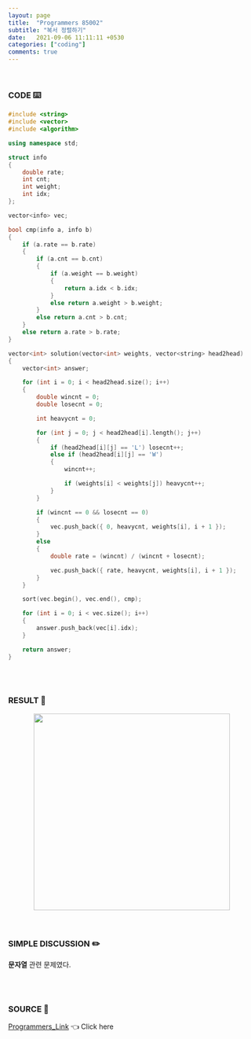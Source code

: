 ```yaml
---
layout: page
title:  "Programmers 85002"
subtitle: "복서 정렬하기"
date:   2021-09-06 11:11:11 +0530
categories: ["coding"]
comments: true
---
```


<br>

### CODE ⌨️

```c++
#include <string>
#include <vector>
#include <algorithm>

using namespace std;

struct info
{
	double rate;
	int cnt;
	int weight;
	int idx;
};

vector<info> vec;

bool cmp(info a, info b)
{
	if (a.rate == b.rate)
	{
		if (a.cnt == b.cnt)
		{
			if (a.weight == b.weight)
			{
				return a.idx < b.idx;
			}
			else return a.weight > b.weight;
		}
		else return a.cnt > b.cnt;
	}
	else return a.rate > b.rate;
}

vector<int> solution(vector<int> weights, vector<string> head2head)
{
	vector<int> answer;

	for (int i = 0; i < head2head.size(); i++)
	{
		double wincnt = 0;
		double losecnt = 0;

		int heavycnt = 0;

		for (int j = 0; j < head2head[i].length(); j++)
		{
			if (head2head[i][j] == 'L') losecnt++;
			else if (head2head[i][j] == 'W')
			{
				wincnt++;

				if (weights[i] < weights[j]) heavycnt++;
			}
		}

		if (wincnt == 0 && losecnt == 0)
		{
			vec.push_back({ 0, heavycnt, weights[i], i + 1 });
		}
		else
		{
			double rate = (wincnt) / (wincnt + losecnt);

			vec.push_back({ rate, heavycnt, weights[i], i + 1 });
		}
	}

	sort(vec.begin(), vec.end(), cmp);

	for (int i = 0; i < vec.size(); i++)
	{
		answer.push_back(vec[i].idx);
	}

	return answer;
}
```  

<br>
<br>

### RESULT 💛

<img src="{{ '/assets/programmers/p85002r.jpg' }}" style="width: 400px; height: auto; margin-left: auto; margin-right: auto; display: block;">  

<br>
<br>

### SIMPLE DISCUSSION ✏️

**문자열** 관련 문제였다.  

<br>
<br>

### SOURCE 💎

[Programmers_Link][link] 👈 Click here  

<br>

<script src="https://utteranc.es/client.js"
        repo="DCherish/DCherish.github.io"
        issue-term="pathname"
        theme="boxy-light"
        crossorigin="anonymous"
        async>
</script>

[link]: https://programmers.co.kr/learn/courses/30/lessons/85002
